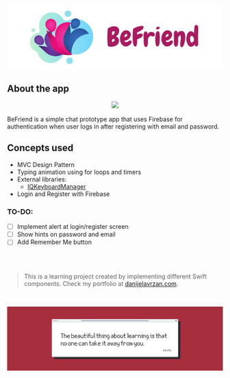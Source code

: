 ![Front Banner](Documentation/FrontBanner.png)

## About the app

<p align="center">
  <img src="Documentation/preview.gif">
</p>


BeFriend is a simple chat prototype app that uses Firebase for authentication when user logs in after registering with email and password.


## Concepts used

* MVC Design Pattern
* Typing animation using for loops and timers
* External libraries:
  * [IQKeyboardManager](https://github.com/hackiftekhar/IQKeyboardManager)
* Login and Register with Firebase
    
### TO-DO:

- [ ] Implement alert at login/register screen
- [ ] Show hints on password and email
- [ ] Add Remember Me button

<br />
<br />

>This is a learning project created by implementing different Swift components. Check my portfolio at [danijelavrzan.com](https://danijelavrzan.com).

 <br />

![End Banner](Documentation/EndBanner.png)
